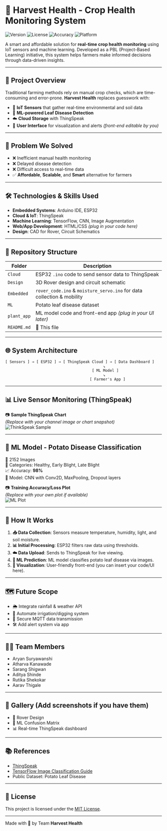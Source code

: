 # 🌾 Harvest Health - Crop Health Monitoring System

![Version](https://img.shields.io/badge/version-1.0.0-blue)
![License](https://img.shields.io/badge/license-MIT-green)
![Accuracy](https://img.shields.io/badge/ML%20Accuracy-98%25-brightgreen)
![Platform](https://img.shields.io/badge/platform-IoT%20%7C%20ML%20%7C%20Cloud-orange)

A smart and affordable solution for **real-time crop health monitoring** using IoT sensors and machine learning. Developed as a PBL (Project-Based Learning) initiative, this system helps farmers make informed decisions through data-driven insights.

---

## 🚀 Project Overview

Traditional farming methods rely on manual crop checks, which are time-consuming and error-prone. **Harvest Health** replaces guesswork with:

- 📶 **IoT Sensors** that gather real-time environmental and soil data  
- 🧠 **ML-powered Leaf Disease Detection**  
- ☁️ **Cloud Storage** with ThingSpeak  
- 📱 **User Interface** for visualization and alerts *(front-end editable by you)*

---

## 🎯 Problem We Solved

- ❌ Inefficient manual health monitoring  
- ❌ Delayed disease detection  
- ❌ Difficult access to real-time data  
- ✅ **Affordable**, **Scalable**, and **Smart** alternative for farmers  

---

## 🛠️ Technologies & Skills Used

- **Embedded Systems**: Arduino IDE, ESP32  
- **Cloud & IoT**: ThingSpeak  
- **Machine Learning**: TensorFlow, CNN, Image Augmentation  
- **Web/App Development**: HTML/CSS *(plug in your code here)*  
- **Design**: CAD for Rover, Circuit Schematics  

---

## 📁 Repository Structure

| Folder         | Description |
|----------------|-------------|
| `Cloud`        | ESP32 `.ino` code to send sensor data to ThingSpeak |
| `Design`       | 3D Rover design and circuit schematic |
| `Embedded`     | `rover_code.ino` & `moisture_servo.ino` for data collection & mobility |
| `ML`           | Potato leaf disease dataset |
| `plant_app`    | ML model code and front-end app *(plug in your UI later)* |
| `README.md`    | 📘 This file |

---

## 🌐 System Architecture

```plaintext
[ Sensors ] → [ ESP32 ] → [ ThingSpeak Cloud ] → [ Data Dashboard ]
                                            ↘
                                       [ ML Model ]
                                            ↘
                                      [ Farmer's App ]
```

---

## 📊 Live Sensor Monitoring (ThingSpeak)

📷 **Sample ThingSpeak Chart**  
*(Replace with your channel image or chart snapshot)*  
![ThinkSpeak Sample](https://i.imgur.com/Nj1tX2W.png)

---

## 🧠 ML Model - Potato Disease Classification

🥔 2152 Images  
🎯 Categories: Healthy, Early Blight, Late Blight  
📈 Accuracy: **98%**  
🧠 Model: CNN with Conv2D, MaxPooling, Dropout layers

📷 **Training Accuracy/Loss Plot**  
*(Replace with your own plot if available)*  
![ML Plot](https://i.imgur.com/8bFORgU.png)

---

## 🧪 How It Works

1. **📥 Data Collection**: Sensors measure temperature, humidity, light, and soil moisture.  
2. **📊 Initial Processing**: ESP32 filters raw data using thresholds.  
3. **☁️ Data Upload**: Sends to ThingSpeak for live viewing.  
4. **🧠 ML Prediction**: ML model classifies potato leaf disease via images.  
5. **📱 Visualization**: User-friendly front-end (you can insert your code/UI here).

---

## 🗺️ Future Scope

- 🌦️ Integrate rainfall & weather API  
- 🌱 Automate irrigation/digging system  
- 🔐 Secure MQTT data transmission  
- 🛠️ Add alert system via app  

---

## 👨‍💻 Team Members

- Aryan Suryawanshi  
- Atharva Kanawade  
- Sarang Shigwan  
- Aditya Shinde  
- Rutika Shekokar  
- Aarav Thigale  

---

## 📸 Gallery (Add screenshots if you have them)

- 🛞 Rover Design  
- 🧪 ML Confusion Matrix  
- 📊 Real-time ThingSpeak dashboard  
  

---

## 📚 References

- [ThingSpeak](https://thingspeak.com/)  
- [TensorFlow Image Classification Guide](https://www.tensorflow.org/tutorials/images/classification)  
- Public Dataset: Potato Leaf Disease

---

## 📄 License

This project is licensed under the [MIT License](LICENSE).

---

Made with 💚 by Team **Harvest Health**

